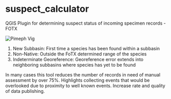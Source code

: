 # suspect_calculator
QGIS Plugin for determining suspect status of incoming specimen records - FOTX

![Pimeph Vig](/Pimeph_Vig.jpg)

1. New Subbasin: First time a species has been found within a subbasin
2. Non-Native: Outside the FoTX determined range of the species
3. Indeterminate Georeference: Georeference error extends into neighboring subbasins where species has yet to be found

In many cases this tool reduces the number of records in need of manual assessment by over 75%. 
Highlights collecting events that would be overlooked due to proximity to well known events. 
Increase rate and quality of data publishing.
